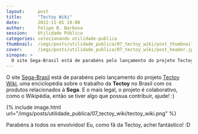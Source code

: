 ```yaml
---
layout:     post
title:      "Tectoy Wiki"
date:       2012-11-01 19:00
author:     Felipe B. Barbosa
session:    Utilidade Pública
categories: colecionando utilidade-publica
thumbnail:  /imgs/posts/utilidade_publica/07_tectoy_wiki/post_thumbnail.jpg
cover:      /imgs/posts/utilidade_publica/07_tectoy_wiki/post_header.jpg
sinopse: >
  O site Sega-Brasil está de parabéns pelo lançamento do projeto Tectoy Wiki, uma enciclopédia sobre o trabalho da Tectoy no Brasil com os produtos relacionados à Sega. E o mais legal, o projeto é colaborativo, como o Wikipédia, então se tiver algo que possua contribuir, ajude! :)
---
```

O site [Sega-Brasil](http://www.sega-brasil.com.br/site/) está de parabéns pelo lançamento do projeto [Tectoy Wiki](http://www.sega-brasil.com.br/Tectoy/index.php?title=P%C3%A1gina_principal), uma enciclopédia sobre o trabalho da **Tectoy** no Brasil com os produtos relacionados à **Sega**. E o mais legal, o projeto é colaborativo, como o Wikipédia, então se tiver algo que possua contribuir, ajude! :)

{% include image.html url="/imgs/posts/utilidade_publica/07_tectoy_wiki/tectoy_wiki.png" %}

Parabéns à todos os envolvidos! Eu, como fã da Tectoy, achei fantástico! :D
